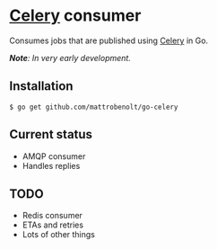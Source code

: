 # [Celery](http://www.celeryproject.org/) consumer
Consumes jobs that are published using [Celery](http://www.celeryproject.org/) in Go.

*__Note__: In very early development.*

## Installation

```
$ go get github.com/mattrobenolt/go-celery
```

## Current status
 * AMQP consumer
 * Handles replies

## TODO
 * Redis consumer
 * ETAs and retries
 * Lots of other things
